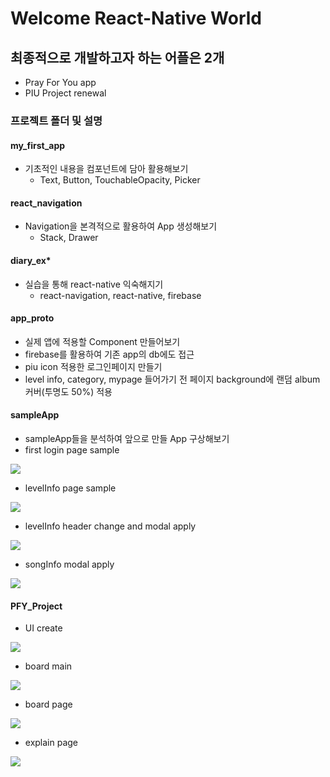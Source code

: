 # Welcome React-Native World

## 최종적으로 개발하고자 하는 어플은 2개
  * Pray For You app
  * PIU Project renewal

### 프로젝트 폴더 및 설명
#### my_first_app
  * 기초적인 내용을 컴포넌트에 담아 활용해보기
    - Text, Button, TouchableOpacity, Picker
#### react_navigation
  * Navigation을 본격적으로 활용하여 App 생성해보기
    - Stack, Drawer
#### diary_ex*
  * 실습을 통해 react-native 익숙해지기
    - react-navigation, react-native, firebase
#### app_proto
  * 실제 앱에 적용할 Component 만들어보기
  * firebase를 활용하여 기존 app의 db에도 접근
  * piu icon 적용한 로그인페이지 만들기
  * level info, category, mypage 들어가기 전 페이지 background에 랜덤 album 커버(투명도 50%) 적용
#### sampleApp
  * sampleApp들을 분석하여 앞으로 만들 App 구상해보기
  * first login page sample
<img src="https://github.com/sohn0356-git/my_react_project/blob/main/sampleApp/App/assets/image/sampleLoginPage.png?raw=true">

  * levelInfo page sample
<img src="https://github.com/sohn0356-git/my_react_project/blob/main/sampleApp/App/assets/image/sampleLevelInfoPage.png?raw=true">

  * levelInfo header change and modal apply
<img src="https://github.com/sohn0356-git/my_react_project/blob/main/sampleApp/App/assets/image/sampleModal.png?raw=true">

  * songInfo modal apply
<img src="https://github.com/sohn0356-git/my_react_project/blob/main/sampleApp/App/assets/image/songInfo.png?raw=true">

#### PFY_Project
* UI create
<img src="https://github.com/sohn0356-git/my_react_project/blob/main/sampleApp/App/assets/image/PFY_UI.png?raw=true">

* board main
<img src="https://github.com/sohn0356-git/my_react_project/blob/main/sampleApp/App/assets/image/PFY_main.JPG?raw=true">

* board page
<img src="https://github.com/sohn0356-git/my_react_project/blob/main/sampleApp/App/assets/image/PFY_board.JPG?raw=true">

* explain page
<img src="https://github.com/sohn0356-git/my_react_project/blob/main/sampleApp/App/assets/image/PFY_explains.JPG?raw=true">
